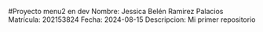 #Proyecto menu2
en dev
Nombre:       Jessica Belén Ramirez Palacios
Matrícula:    202153824
Fecha:        2024-08-15
Descripcion:  Mi primer repositorio
